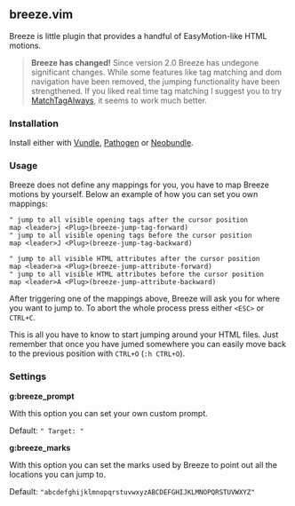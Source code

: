 ## breeze.vim

Breeze is little plugin that provides a handful of EasyMotion-like HTML motions.

> **Breeze has changed!**
Since version 2.0 Breeze has undegone significant changes. While some features like tag matching and dom navigation have been removed, the jumping functionality have been strengthened. If you liked real time tag matching I suggest you to try [MatchTagAlways](https://github.com/Valloric/MatchTagAlways), it seems to work much better.

### Installation
Install either with [Vundle](https://github.com/gmarik/vundle), [Pathogen](https://github.com/tpope/vim-pathogen) or [Neobundle](https://github.com/Shougo/neobundle.vim).

### Usage

Breeze does not define any mappings for you, you have to map Breeze motions by yourself. Below an example of how you can set you own mappings:
```vim
" jump to all visible opening tags after the cursor position
map <leader>j <Plug>(breeze-jump-tag-forward)
" jump to all visible opening tags before the cursor position
map <leader>J <Plug>(breeze-jump-tag-backward)

" jump to all visible HTML attributes after the cursor position
map <leader>a <Plug>(breeze-jump-attribute-forward)
" jump to all visible HTML attributes before the cursor position
map <leader>A <Plug>(breeze-jump-attribute-backward)
```
After triggering one of the mappings above, Breeze will ask you for where you want to jump to. To abort the whole process press either `<ESC>` or `CTRL+C`.

This is all you have to know to start jumping around your HTML files. Just remember that once you have jumed somewhere you can easily move back to the previous position with `CTRL+O` (`:h CTRL+O`).

### Settings

**g:breeze\_prompt**

With this option  you can set your own custom prompt.

Default: `" Target: "`

**g:breeze\_marks**

With this option you can set the marks used by Breeze to point out all the locations you can jump to.

Default: `"abcdefghijklmnopqrstuvwxyzABCDEFGHIJKLMNOPQRSTUVWXYZ"`


